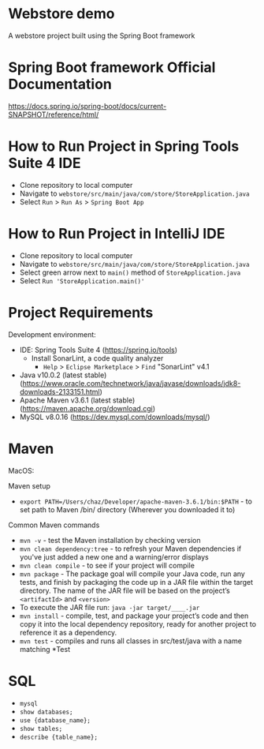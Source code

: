 # Webstore demo
A webstore project built using the Spring Boot framework

# Spring Boot framework Official Documentation
https://docs.spring.io/spring-boot/docs/current-SNAPSHOT/reference/html/

# How to Run Project in Spring Tools Suite 4 IDE
- Clone repository to local computer
- Navigate to `webstore/src/main/java/com/store/StoreApplication.java`
- Select `Run` > `Run As` > `Spring Boot App`

# How to Run Project in IntelliJ IDE
- Clone repository to local computer
- Navigate to `webstore/src/main/java/com/store/StoreApplication.java`
- Select green arrow next to `main()` method of `StoreApplication.java`
- Select `Run 'StoreApplication.main()'`

# Project Requirements
Development environment:
- IDE: Spring Tools Suite 4 (https://spring.io/tools)
  - Install SonarLint, a code quality analyzer
    - `Help` > `Eclipse Marketplace` > `Find` "SonarLint" v4.1
- Java v10.0.2 (latest stable)(https://www.oracle.com/technetwork/java/javase/downloads/jdk8-downloads-2133151.html)
- Apache Maven v3.6.1 (latest stable)(https://maven.apache.org/download.cgi)
- MySQL v8.0.16 (https://dev.mysql.com/downloads/mysql/)

# Maven

MacOS:

Maven setup
- `export PATH=/Users/chaz/Developer/apache-maven-3.6.1/bin:$PATH` - to set path to Maven /bin/ directory (Wherever you downloaded it to)


Common Maven commands
- `mvn -v` - test the Maven installation by checking version
- `mvn clean dependency:tree` - to refresh your Maven dependencies if you've just added a new one and a warning/error displays
- `mvn clean compile` - to see if your project will compile
- `mvn package` - The package goal will compile your Java code, run any tests, and finish by packaging the code up in a JAR file within the target directory. The name of the JAR file will be based on the project’s `<artifactId>` and `<version>`
- To execute the JAR file run: `java -jar target/____.jar`
- `mvn install` - compile, test, and package your project’s code and then copy it into the local dependency repository, ready for another project to reference it as a dependency. 
- `mvn test` - compiles and runs all classes in src/test/java with a name matching *Test 
  
# SQL
- `mysql`
- `show databases;`
- `use {database_name};`
- `show tables;`
- `describe {table_name};`
